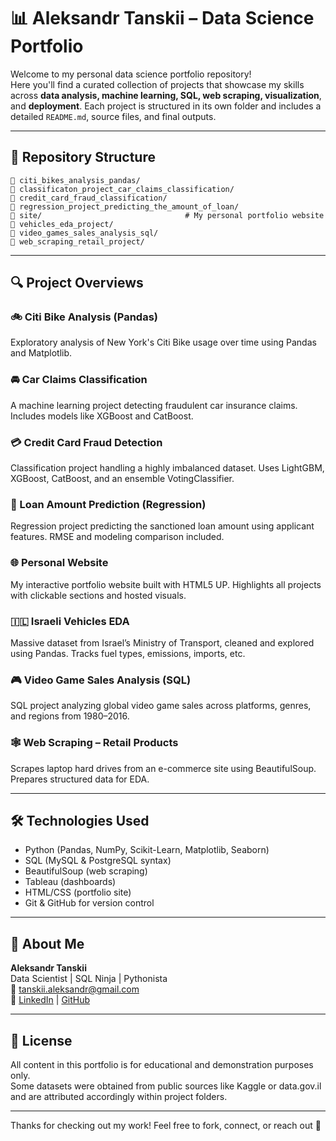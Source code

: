# 📊 Aleksandr Tanskii – Data Science Portfolio

Welcome to my personal data science portfolio repository!  
Here you'll find a curated collection of projects that showcase my skills across **data analysis, machine learning, SQL, web scraping, visualization**, and **deployment**. Each project is structured in its own folder and includes a detailed `README.md`, source files, and final outputs.

---

## 🧭 Repository Structure

```
📂 citi_bikes_analysis_pandas/
📂 classificaton_project_car_claims_classification/
📂 credit_card_fraud_classification/
📂 regression_project_predicting_the_amount_of_loan/
📂 site/                                # My personal portfolio website
📂 vehicles_eda_project/
📂 video_games_sales_analysis_sql/
📂 web_scraping_retail_project/
```

---

## 🔍 Project Overviews

### 🚲 Citi Bike Analysis (Pandas)
Exploratory analysis of New York's Citi Bike usage over time using Pandas and Matplotlib.

### 🚘 Car Claims Classification
A machine learning project detecting fraudulent car insurance claims. Includes models like XGBoost and CatBoost.

### 💳 Credit Card Fraud Detection
Classification project handling a highly imbalanced dataset. Uses LightGBM, XGBoost, CatBoost, and an ensemble VotingClassifier.

### 🏦 Loan Amount Prediction (Regression)
Regression project predicting the sanctioned loan amount using applicant features. RMSE and modeling comparison included.

### 🌐 Personal Website
My interactive portfolio website built with HTML5 UP. Highlights all projects with clickable sections and hosted visuals.

### 🇮🇱 Israeli Vehicles EDA
Massive dataset from Israel’s Ministry of Transport, cleaned and explored using Pandas. Tracks fuel types, emissions, imports, etc.

### 🎮 Video Game Sales Analysis (SQL)
SQL project analyzing global video game sales across platforms, genres, and regions from 1980–2016.

### 🕸️ Web Scraping – Retail Products
Scrapes laptop hard drives from an e-commerce site using BeautifulSoup. Prepares structured data for EDA.

---

## 🛠️ Technologies Used

- Python (Pandas, NumPy, Scikit-Learn, Matplotlib, Seaborn)
- SQL (MySQL & PostgreSQL syntax)
- BeautifulSoup (web scraping)
- Tableau (dashboards)
- HTML/CSS (portfolio site)
- Git & GitHub for version control

---

## 👤 About Me

**Aleksandr Tanskii**  
Data Scientist | SQL Ninja | Pythonista  
📧 tanskii.aleksandr@gmail.com  
🔗 [LinkedIn](https://www.linkedin.com/in/tanskiialeksandr) | [GitHub](https://github.com/ATanskiy)

---

## 🧾 License

All content in this portfolio is for educational and demonstration purposes only.  
Some datasets were obtained from public sources like Kaggle or data.gov.il and are attributed accordingly within project folders.

---

Thanks for checking out my work! Feel free to fork, connect, or reach out 🤝
